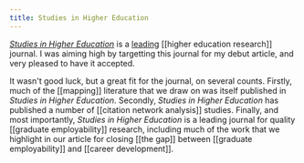 ```yaml
---
title: Studies in Higher Education
---
```


[*Studies in Higher Education*](https://www.tandfonline.com/toc/cshe20/current) is a [leading](https://scholar.google.com.au/citations?view_op=top_venues&hl=en&vq=soc_highereducation) [[higher education research]] journal. 
I was aiming high by targetting this journal for my debut article, and very pleased to have it accepted. 

It wasn't good luck, but a great fit for the journal, on several counts. Firstly, much of the [[mapping]] literature that we draw on was itself published in *Studies in Higher Education*. Secondly, *Studies in Higher Education* has published a number of [[citation network analysis]] studies. Finally, and most importantly, *Studies in Higher Education* is a leading journal for quality [[graduate employability]] research, including much of the work that we highlight in our article for closing [[the gap]] between [[graduate employability]] and [[career development]]. 